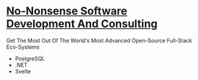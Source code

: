 # [No-Nonsense Software Development And Consulting](https://vb-consulting.github.io/)

Get The Most Out Of The World's Most Advanced Open-Source Full-Stack Eco-Systems

- PostgreSQL
- .NET
- Svelte

